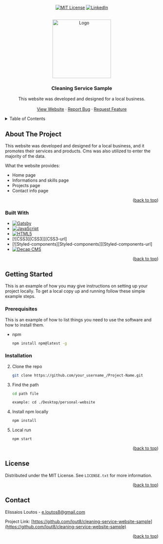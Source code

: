 
<!-- PROJECT SHIELDS -->
<!--
*** I'm using markdown "reference style" links for readability.
*** Reference links are enclosed in brackets [ ] instead of parentheses ( ).
*** See the bottom of this document for the declaration of the reference variables
*** for contributors-url, forks-url, etc. This is an optional, concise syntax you may use.
*** https://www.markdownguide.org/basic-syntax/#reference-style-links
-->
<div align="center">
  
  [![MIT License][license-shield]][license-url]
  [![LinkedIn][linkedin-shield]][linkedin-url]
  
</div>



<!-- PROJECT LOGO -->
<br />
<div align="center">
  <a href="https://github.com/lout8/cleaning-service-website-sample">
    <img src="images/logo.svg" alt="Logo" width="192" height="192">
  </a>

  <h3 align="center">Cleaning Service Sample</h3>

  <p align="center">
    This website was developed and designed for a local business.
    <br />
    <br />
    <a href="https://cleaning-service-sample.netlify.app/">View Website</a>
    ·
    <a href="https://github.com/lout8/cleaning-service-website-sample/issues">Report Bug</a>
    ·
    <a href="https://github.com/lout8/cleaning-service-website-sample/issues">Request Feature</a>
  </p>
</div>



<!-- TABLE OF CONTENTS -->
<details>
  <summary>Table of Contents</summary>
  <ol>
    <li>
      <a href="#about-the-project">About The Project</a>
      <ul>
        <li><a href="#built-with">Built With</a></li>
      </ul>
    </li>
    <li>
      <a href="#getting-started">Getting Started</a>
      <ul>
        <li><a href="#prerequisites">Prerequisites</a></li>
        <li><a href="#installation">Installation</a></li>
      </ul>
    </li>
    <li><a href="#license">License</a></li>
    <li><a href="#contact">Contact</a></li>
  </ol>
</details>



<!-- ABOUT THE PROJECT -->
## About The Project

This website was developed and designed for a local business, and it promotes their services and products. Cms was also utilized to enter the majority of the data.
 
What the website provides:
* Home page
* Informations and skills page
* Projects page
* Contact info page

<p align="right">(<a href="#top">back to top</a>)</p>



### Built With
  
  * [![Gatsby][Gatsby.js]][Gatsby-url] 
  * [![JavaScript][JavaScript]][JavaScript-url]
  * [![HTML5][HTML5]][HTML5-url]
  * [![CSS3][CSS3]][CSS3-url]
  * [![Styled-components][Styled-components]][Styled-components-url]
  * [![Decap CMS][DecapCMS]][DecapCMS-url]
  

<p align="right">(<a href="#top">back to top</a>)</p>



<!-- GETTING STARTED -->
## Getting Started

This is an example of how you may give instructions on setting up your project locally.
To get a local copy up and running follow these simple example steps.

### Prerequisites

This is an example of how to list things you need to use the software and how to install them.
* npm
  ```sh
  npm install npm@latest -g
  ```

### Installation

2. Clone the repo
   ```sh
   git clone https://github.com/your_username_/Project-Name.git
   ```
3. Find the path
   ```sh
   cd path file
   
   example: cd ./Desktop/personal-website
   ```
4. Install npm locally
   ```sh
   npm install
   ```
5. Local run
   ```js
   npm start
   ```

<p align="right">(<a href="#top">back to top</a>)</p>

<!-- LICENSE -->
## License

Distributed under the MIT License. See `LICENSE.txt` for more information.

<p align="right">(<a href="#top">back to top</a>)</p>



<!-- CONTACT -->
## Contact

Elissaios Loutos - e.loutos8@gmail.com

Project Link: [https://github.com/lout8/cleaning-service-website-sample](https://github.com/lout8/cleaning-service-website-sample)

<p align="right">(<a href="#top">back to top</a>)</p>


<!-- MARKDOWN LINKS & IMAGES -->
<!-- https://www.markdownguide.org/basic-syntax/#reference-style-links -->
[license-shield]: https://img.shields.io/github/license/othneildrew/Best-README-Template.svg?style=for-the-badge
[license-url]: https://github.com/lout8/personal-website/blob/master/LICENSE.txt
[linkedin-shield]: https://img.shields.io/badge/-LinkedIn-black.svg?style=for-the-badge&logo=linkedin&colorB=555
[linkedin-url]: https://www.linkedin.com/in/elissaios-loutos-695024227/

[Gatsby.js]: https://img.shields.io/badge/Gatsby-ffffff?style=for-the-badge&logo=gatsby&logoColor=663399
[Gatsby-url]: https://www.gatsbyjs.com/
[JavaScript]: https://img.shields.io/badge/JavaScript-323330?style=for-the-badge&logo=JavaScript&logoColor=F0DB4F
[JavaScript-url]: https://www.javascript.com
[HTML5]: https://img.shields.io/badge/HTML-e34c26?style=for-the-badge&logo=html5&logoColor=000000
[HTML5-url]: https://www.w3.org/html/
[DecapCMS]: https://img.shields.io/badge/Decap%20CMS-ffffff?style=for-the-badge&logo=decapcms&logoColor=ea3586
[DecapCMS-url]: https://decapcms.org/
